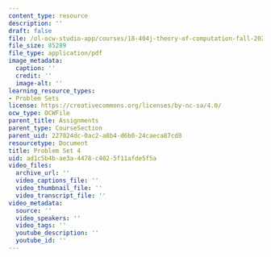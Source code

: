 ```yaml
---
content_type: resource
description: ''
draft: false
file: /ol-ocw-studio-app/courses/18-404j-theory-of-computation-fall-2020/ad1c5b4bae3a4478c4025f11afde5f5a_MIT18_404f20_hw4.pdf
file_size: 85289
file_type: application/pdf
image_metadata:
  caption: ''
  credit: ''
  image-alt: ''
learning_resource_types:
- Problem Sets
license: https://creativecommons.org/licenses/by-nc-sa/4.0/
ocw_type: OCWFile
parent_title: Assignments
parent_type: CourseSection
parent_uid: 227024dc-0ac2-a8b4-d6b0-24caeca87cd8
resourcetype: Document
title: Problem Set 4
uid: ad1c5b4b-ae3a-4478-c402-5f11afde5f5a
video_files:
  archive_url: ''
  video_captions_file: ''
  video_thumbnail_file: ''
  video_transcript_file: ''
video_metadata:
  source: ''
  video_speakers: ''
  video_tags: ''
  youtube_description: ''
  youtube_id: ''
---
```

